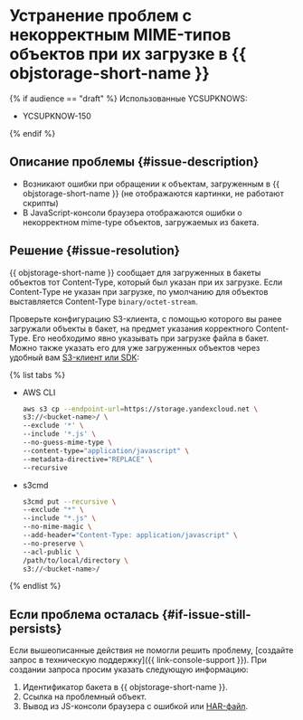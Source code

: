 # Устранение проблем с некорректным MIME-типов объектов при их загрузке в {{ objstorage-short-name }}

{% if audience == "draft" %}
Использованные YCSUPKNOWS:

* YCSUPKNOW-150

{% endif %}

## Описание проблемы {#issue-description}

* Возникают ошибки при обращении к объектам, загруженным в {{ objstorage-short-name }} (не отображаются картинки, не работают скрипты)
* В JavaScript-консоли браузера отображаются ошибки о некорректном mime-type объектов, загружаемых из бакета.

## Решение {#issue-resolution}

{{ objstorage-short-name }} сообщает для загруженных в бакеты объектов тот Content-Type, который был указан при их загрузке.
Если Content-Type не указан при загрузке, по умолчанию для объектов выставляется Content-Type `binary/octet-stream`.

Проверьте конфигурацию S3-клиента, с помощью которого вы ранее загружали объекты в бакет, на предмет указания корректного Content-Type. Его необходимо явно указывать при загрузке файла в бакет. Можно также указать его для уже загруженных объектов через удобный вам [S3-клиент или SDK](../../../storage/tools/index.md):

{% list tabs %}

- AWS CLI
    
    ```bash
  aws s3 cp --endpoint-url=https://storage.yandexcloud.net \
  s3://<bucket-name>/ \
  --exclude '*' \
  --include '*.js' \
  --no-guess-mime-type \
  --content-type="application/javascript" \
  --metadata-directive="REPLACE" \
  --recursive
  ```

- s3cmd
    
    ```bash
  s3cmd put --recursive \
  --exclude "*" \
  --include "*.js" \
  --no-mime-magic \
  --add-header="Content-Type: application/javascript" \
  --no-preserve \
  --acl-public \
  /path/to/local/directory \
  s3://<bucket-name>/
  ```

{% endlist %}

## Если проблема осталась {#if-issue-still-persists}

Если вышеописанные действия не помогли решить проблему, [создайте запрос в техническую поддержку]({{ link-console-support }}).
При создании запроса просим указать следующую информацию:

1. Идентификатор бакета в  {{ objstorage-short-name }}.
2. Ссылка на проблемный объект.
3. Вывод из JS-консоли браузера с ошибкой или [HAR-файл](../../../support/create-har.md).
